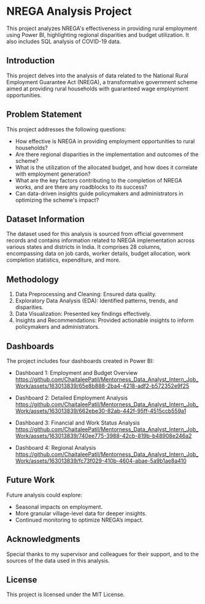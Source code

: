 # NREGA Analysis Project
This project analyzes NREGA's effectiveness in providing rural employment using Power BI, highlighting regional disparities and budget utilization. It also includes SQL analysis of COVID-19 data.

## Introduction
This project delves into the analysis of data related to the National Rural Employment Guarantee Act (NREGA), a transformative government scheme aimed at providing rural households with guaranteed wage employment opportunities.

## Problem Statement
This project addresses the following questions:
- How effective is NREGA in providing employment opportunities to rural households?
- Are there regional disparities in the implementation and outcomes of the scheme?
- What is the utilization of the allocated budget, and how does it correlate with employment generation?
- What are the key factors contributing to the completion of NREGA works, and are there any roadblocks to its success?
- Can data-driven insights guide policymakers and administrators in optimizing the scheme's impact?

## Dataset Information
The dataset used for this analysis is sourced from official government records and contains information related to NREGA implementation across various states and districts in India. It comprises 28 columns, encompassing data on job cards, worker details, budget allocation, work completion statistics, expenditure, and more.

## Methodology
1. Data Preprocessing and Cleaning: Ensured data quality.
2. Exploratory Data Analysis (EDA): Identified patterns, trends, and disparities.
3. Data Visualization: Presented key findings effectively.
4. Insights and Recommendations: Provided actionable insights to inform policymakers and administrators.

## Dashboards
The project includes four dashboards created in Power BI:
- Dashboard 1: Employment and Budget Overview
https://github.com/ChaitaleePatil/Mentorness_Data_Analyst_Intern_Job_Work/assets/163013839/65e8b888-2ba4-4218-adf2-b572352e9f25

- Dashboard 2: Detailed Employment Analysis
https://github.com/ChaitaleePatil/Mentorness_Data_Analyst_Intern_Job_Work/assets/163013839/662ebe30-82ab-442f-95ff-4515ccb559a1

- Dashboard 3: Financial and Work Status Analysis
https://github.com/ChaitaleePatil/Mentorness_Data_Analyst_Intern_Job_Work/assets/163013839/740ee775-3988-42cb-819b-b48908e246a2

- Dashboard 4: Regional Analysis
https://github.com/ChaitaleePatil/Mentorness_Data_Analyst_Intern_Job_Work/assets/163013839/fc73f029-410b-4604-abae-5a9b1ae8a410

## Future Work
Future analysis could explore:
- Seasonal impacts on employment.
- More granular village-level data for deeper insights.
- Continued monitoring to optimize NREGA’s impact.

## Acknowledgments
Special thanks to my supervisor and colleagues for their support, and to the sources of the data used in this analysis.

## License
This project is licensed under the MIT License.
